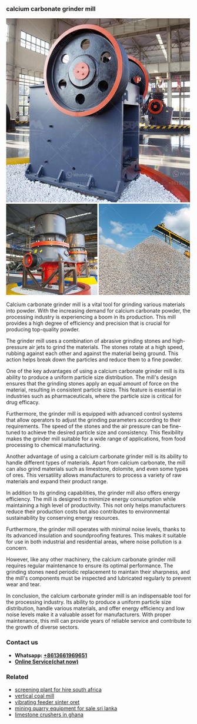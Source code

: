 <h3>calcium carbonate grinder mill</h3><img src='1702952959.jpg' alt=''><p>Calcium carbonate grinder mill is a vital tool for grinding various materials into powder. With the increasing demand for calcium carbonate powder, the processing industry is experiencing a boom in its production. This mill provides a high degree of efficiency and precision that is crucial for producing top-quality powder.</p><p>The grinder mill uses a combination of abrasive grinding stones and high-pressure air jets to grind the materials. The stones rotate at a high speed, rubbing against each other and against the material being ground. This action helps break down the particles and reduce them to a fine powder.</p><p>One of the key advantages of using a calcium carbonate grinder mill is its ability to produce a uniform particle size distribution. The mill's design ensures that the grinding stones apply an equal amount of force on the material, resulting in consistent particle sizes. This feature is essential in industries such as pharmaceuticals, where the particle size is critical for drug efficacy.</p><p>Furthermore, the grinder mill is equipped with advanced control systems that allow operators to adjust the grinding parameters according to their requirements. The speed of the stones and the air pressure can be fine-tuned to achieve the desired particle size and consistency. This flexibility makes the grinder mill suitable for a wide range of applications, from food processing to chemical manufacturing.</p><p>Another advantage of using a calcium carbonate grinder mill is its ability to handle different types of materials. Apart from calcium carbonate, the mill can also grind materials such as limestone, dolomite, and even some types of ores. This versatility allows manufacturers to process a variety of raw materials and expand their product range.</p><p>In addition to its grinding capabilities, the grinder mill also offers energy efficiency. The mill is designed to minimize energy consumption while maintaining a high level of productivity. This not only helps manufacturers reduce their production costs but also contributes to environmental sustainability by conserving energy resources.</p><p>Furthermore, the grinder mill operates with minimal noise levels, thanks to its advanced insulation and soundproofing features. This makes it suitable for use in both industrial and residential areas, where noise pollution is a concern.</p><p>However, like any other machinery, the calcium carbonate grinder mill requires regular maintenance to ensure its optimal performance. The grinding stones need periodic replacement to maintain their sharpness, and the mill's components must be inspected and lubricated regularly to prevent wear and tear.</p><p>In conclusion, the calcium carbonate grinder mill is an indispensable tool for the processing industry. Its ability to produce a uniform particle size distribution, handle various materials, and offer energy efficiency and low noise levels make it a valuable asset for manufacturers. With proper maintenance, this mill can provide years of reliable service and contribute to the growth of diverse sectors.</p><h3>Contact us</h3><ul><li><strong>Whatsapp:&nbsp;<a href="https://wa.me/8613661969651">+8613661969651</a></strong></li><li><a href="https://swt.shibang-china.com/?git&amp;zhl&amp;calcium carbonate grinder mill"><strong>Online Service(chat now)</strong></a></li></ul><h3>Related</h3><ul><li><a href='screening plant for hire south africa.md'>screening plant for hire south africa</a></li><li><a href='vertical coal mill.md'>vertical coal mill</a></li><li><a href='vibrating feeder sinter oret.md'>vibrating feeder sinter oret</a></li><li><a href='mining quarry equipment for sale sri lanka.md'>mining quarry equipment for sale sri lanka</a></li><li><a href='limestone crushers in ghana.md'>limestone crushers in ghana</a></li></ul>